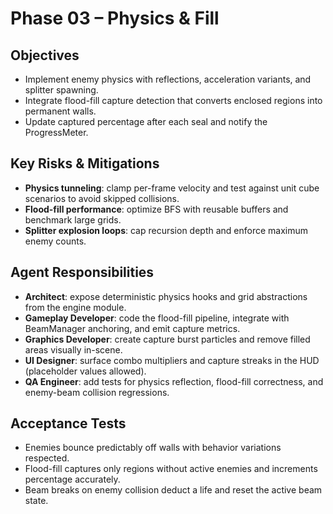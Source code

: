 # Phase 03 – Physics & Fill

## Objectives
- Implement enemy physics with reflections, acceleration variants, and splitter spawning.
- Integrate flood-fill capture detection that converts enclosed regions into permanent walls.
- Update captured percentage after each seal and notify the ProgressMeter.

## Key Risks & Mitigations
- **Physics tunneling**: clamp per-frame velocity and test against unit cube scenarios to avoid skipped collisions.
- **Flood-fill performance**: optimize BFS with reusable buffers and benchmark large grids.
- **Splitter explosion loops**: cap recursion depth and enforce maximum enemy counts.

## Agent Responsibilities
- **Architect**: expose deterministic physics hooks and grid abstractions from the engine module.
- **Gameplay Developer**: code the flood-fill pipeline, integrate with BeamManager anchoring, and emit capture metrics.
- **Graphics Developer**: create capture burst particles and remove filled areas visually in-scene.
- **UI Designer**: surface combo multipliers and capture streaks in the HUD (placeholder values allowed).
- **QA Engineer**: add tests for physics reflection, flood-fill correctness, and enemy-beam collision regressions.

## Acceptance Tests
- Enemies bounce predictably off walls with behavior variations respected.
- Flood-fill captures only regions without active enemies and increments percentage accurately.
- Beam breaks on enemy collision deduct a life and reset the active beam state.
